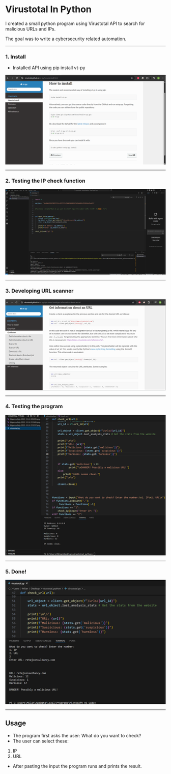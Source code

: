 # Virustotal In Python

I created a small python program using Virustotal API to search 
for  malicious URLs and IPs.

The goal was to write a cybersecurity related automation.


---
### 1. Install

- Installed API using pip install vt-py

![Installing API using pip](screenshots/01-install.png)

---

### 2. Testing the IP check function

![Testing IP check function](screenshots/02-testingIP.png)

---

### 3. Developing URL scanner

![URL scanner](screenshots/03-URL.png)

---

### 4. Testing the program

![Program test](screenshots/04-testing.png)

---

### 5. Done!

![Done!](screenshots/05-done.png)

---

## Usage ##
- The program first asks the user: What do you want to check?
- The user can select these:
1. IP
2. URL

- After pasting the input the program runs and prints the result.